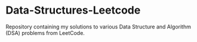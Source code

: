 # Data-Structures-Leetcode
Repository containing my solutions to various Data Structure and Algorithm (DSA) problems from LeetCode.
